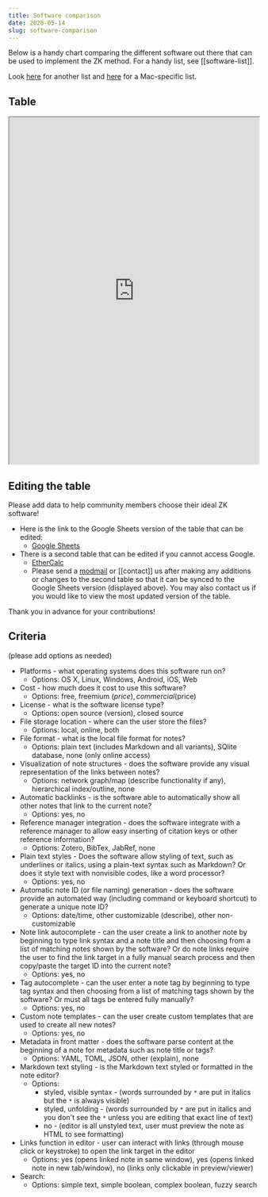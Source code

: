 ```yaml
---
title: Software comparison
date: 2020-05-14
slug: software-comparison
---
```


Below is a handy chart comparing the different software out there that can be used to implement the ZK method. For a handy list, see [[software-list]].

Look [here](https://www.notion.so/Artificial-Brain-Networked-notebook-app-a131b468fc6f43218fb8105430304709) for another list and [here](https://docs.google.com/spreadsheets/d/1nyztusx7HAJpc8Vlvm11rG21X8jzx63H2Owmr5s-arE/edit#gid=0) for a Mac-specific list.

## Table

<iframe 
  style="width:100%; height:50em;"
  src="https://docs.google.com/spreadsheets/d/1q3AyC3EyBFD90xOgfZOhAKqBozgoS-HdSH-YvfBO7Xw/edit?usp=sharing&embedded=true&rm=demo">
</iframe>

## Editing the table

Please add data to help community members choose their ideal ZK software!

* Here is the link to the Google Sheets version of the table that can be edited:
  * [Google Sheets](https://docs.google.com/spreadsheets/d/1q3AyC3EyBFD90xOgfZOhAKqBozgoS-HdSH-YvfBO7Xw/edit#gid=227657679)
* There is a second table that can be edited if you cannot access Google. 
  * [EtherCalc](https://ethercalc.org/ix8bg39wsrca) 
  * Please send a [modmail](https://www.reddit.com/message/compose?to=/r/Zettelkasten) or [[contact]] us after making any additions or changes to the second table so that it can be synced to the Google Sheets version (displayed above). You may also contact us if you would like to view the most updated version of the table.

Thank you in advance for your contributions!

## Criteria

(please add options as needed)

- Platforms - what operating systems does this software run on?
	- Options: OS X, Linux, Windows, Android, iOS, Web
- Cost - how much does it cost to use this software?
	- Options: free, freemium ($price), commercial ($price)
- License - what is the software license type?
	- Options: open source (version), closed source
- File storage location - where can the user store the files?
	- Options: local, online, both
- File format - what is the local file format for notes?
	- Options: plain text (includes Markdown and all variants), SQlite database, none (only online access)
- Visualization of note structures - does the software provide any visual representation of the links between notes?
	- Options: network graph/map (describe functionality if any), hierarchical index/outline, none
- Automatic backlinks - is the software able to automatically show all other notes that link to the current note?
	- Options: yes, no
- Reference manager integration - does the software integrate with a reference manager to allow easy inserting of citation keys or other reference information?
	- Options: Zotero, BibTex, JabRef, none
- Plain text styles - Does the software allow styling of text, such as underlines or italics, using a plain-text syntax such as Markdown? Or does it style text with nonvisible codes, like a word processor?
	- Options: yes, no
- Automatic note ID (or file naming) generation - does the software provide an automated way (including command or keyboard shortcut) to generate a unique note ID?
	- Options: date/time, other customizable (describe), other non-customizable
- Note link autocomplete - can the user create a link to another note by beginning to type link syntax and a note title and then choosing from a list of matching notes shown by the software? Or do note links require the user to find the link target in a fully manual search process and then copy/paste the target ID into the current note?
	- Options: yes, no
- Tag autocomplete - can the user enter a note tag by beginning to type tag syntax and then choosing from a list of matching tags shown by the software? Or must all tags be entered fully manually?
	- Options: yes, no
- Custom note templates - can the user create custom templates that are used to create all new notes?
	- Options: yes, no
- Metadata in front matter - does the software parse content at the beginning of a note for metadata such as note title or tags?
	- Options: YAML, TOML, JSON, other (explain), none
- Markdown text styling - is the Markdown text styled or formatted in the note editor?
	- Options:
		- styled, visible syntax - (words surrounded by `*` are put in italics but the `*` is always visible)
		- styled, unfolding - (words surrounded by `*` are put in italics and you don't see the `*` unless you are editing that exact line of text)
		- no - (editor is all unstyled text, user must preview the note as HTML to see formatting)
- Links function in editor - user can interact with links (through mouse click or keystroke) to open the link target in the editor
	- Options: yes (opens linked note in same window), yes (opens linked note in new tab/window), no (links only clickable in preview/viewer)
- Search:
	- Options: simple text, simple boolean, complex boolean, fuzzy search
